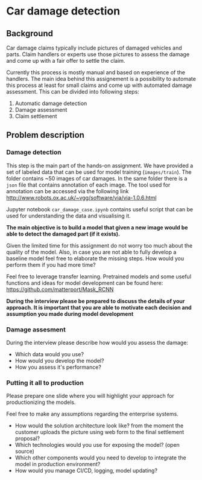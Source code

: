 # Car damage detection

## Background
Car damage claims typically include pictures of damaged vehicles and parts. 
Claim handlers or experts use those pictures to assess the damage and come up with a 
fair offer to settle the claim. 

Currently this process is mostly manual and based on experience of the handlers. 
The main idea behind this assignement is a possibility to automate this process at least
for small claims and come up with automated damage assessment. This can be divided into following steps:
1. Automatic damage detection
1. Damage assessment
1. Claim settlement

## Problem description

### Damage detection
This step is the main part of the hands-on assignment. We have provided a set of labeled 
data that can be used for model training (`images/train`). The folder contains ~50 
images of car damages. In the same folder there is a `json` file that contains annotation of each image.
The tool used for annotation can be accessed via the following link http://www.robots.ox.ac.uk/~vgg/software/via/via-1.0.6.html

Jupyter notebook  `car_damage_case.ipynb` contains useful script that can be used for 
understanding the data and visualising it.

**The main objective is to build a model that given a new image would be able to detect the damaged part (if it exists).**

Given the limited time for this assignment do not worry too much about the quality of the model.
Also, in case you are not able to fully develop a baseline model feel free to elaborate the missing steps.
How would you perform them if you had more time? 

Feel free to leverage transfer learning. 
Pretrained models and some useful functions and ideas for model development can be found here:
https://github.com/matterport/Mask_RCNN

**During the interview please be prepared to discuss the details of your approach. 
It is important that you are able to motivate each decision and assumption you made during model development**

### Damage assesment

During the interview please describe how would you assess the damage:

- Which data would you use?
- How would you develop the model?
- How you assess it's performance?

### Putting it all to production

Please prepare one slide where you will highlight your approach for productionizing the models.

Feel free to make any assumptions regarding the enterprise systems. 
- How would the solution architecture look like?
from the moment the customer uploads the picture using web form to the final settlement proposal?
- Which technologies would you use for exposing the model? (open source)
- Which other components would you need to develop to integrate the model in production environment?
- How would you manage CI/CD, logging, model updating? 



